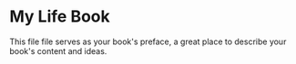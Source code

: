 # My Life Book

This file file serves as your book's preface, a great place to describe your book's content and ideas.

